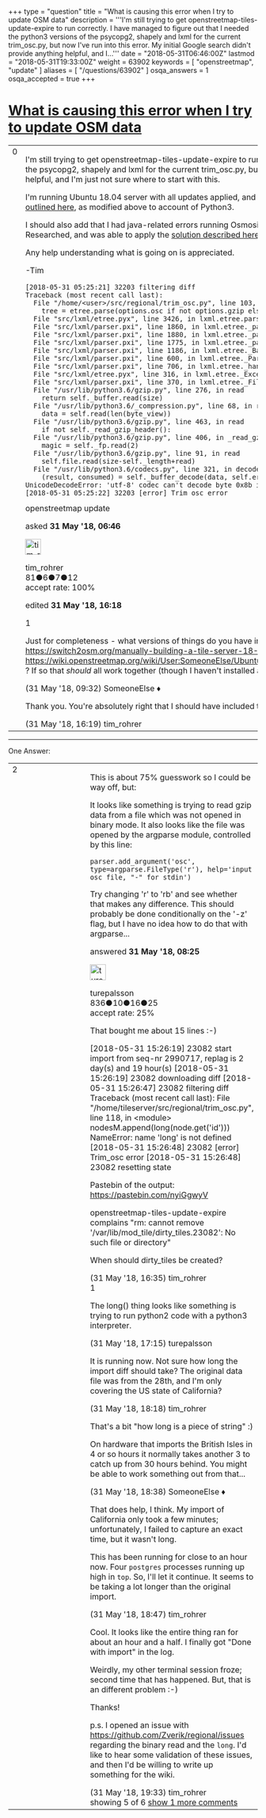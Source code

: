 +++
type = "question"
title = "What is causing this error when I try to update OSM data"
description = '''I&#x27;m still trying to get openstreetmap-tiles-update-expire to run correctly. I have managed to figure out that I needed the python3 versions of the psycopg2, shapely and lxml for the current trim_osc.py, but now I&#x27;ve run into this error. My initial Google search didn&#x27;t provide anything helpful, and I...'''
date = "2018-05-31T06:46:00Z"
lastmod = "2018-05-31T19:33:00Z"
weight = 63902
keywords = [ "openstreetmap", "update" ]
aliases = [ "/questions/63902" ]
osqa_answers = 1
osqa_accepted = true
+++

<div class="headNormal">

# [What is causing this error when I try to update OSM data](/questions/63902/what-is-causing-this-error-when-i-try-to-update-osm-data)

</div>

<div id="main-body">

<div id="askform">

<table id="question-table" style="width:100%;">
<colgroup>
<col style="width: 50%" />
<col style="width: 50%" />
</colgroup>
<tbody>
<tr>
<td style="width: 30px; vertical-align: top"><div class="vote-buttons">
<span id="post-63902-upvote" class="ajax-command post-vote up" rel="nofollow" title="I like this post (click again to cancel)"> </span>
<div id="post-63902-score" class="post-score" title="current number of votes">
0
</div>
<span id="post-63902-downvote" class="ajax-command post-vote down" rel="nofollow" title="I dont like this post (click again to cancel)"> </span> <span id="favorite-mark" class="ajax-command favorite-mark" rel="nofollow" title="mark/unmark this question as favorite (click again to cancel)"> </span>
<div id="favorite-count" class="favorite-count">
&#10;</div>
</div></td>
<td><div id="item-right">
<div class="question-body">
<p>I'm still trying to get openstreetmap-tiles-update-expire to run correctly. I have managed to figure out that I needed the python3 versions of the psycopg2, shapely and lxml for the current trim_osc.py, but now I've run into this error. My initial Google search didn't provide anything helpful, and I'm just not sure where to start with this.</p>
<p>I'm running Ubuntu 18.04 server with all updates applied, and I completed the steps shown in <a href="https://switch2osm.org/manually-building-a-tile-server-18-04-lts/">switch2osm for 18.04</a>. I am using the <a href="https://wiki.openstreetmap.org/wiki/User:SomeoneElse/Ubuntu_1604_tileserver_load#Updating_your_database_as_people_edit_OpenStreetMap">steps outlined here</a>, as modified above to account of Python3.</p>
<p>I should also add that I had java-related errors running Osmosis. The basic error showed as "the trustAnchors parameter must be non-empty." Researched, and was able to apply the <a href="https://stackoverflow.com/a/50103533/3079062">solution described here</a>.</p>
<p>Any help understanding what is going on is appreciated.</p>
<p>-Tim</p>
<pre><code>[2018-05-31 05:25:21] 32203 filtering diff
Traceback (most recent call last):
  File &quot;/home/&lt;user&gt;/src/regional/trim_osc.py&quot;, line 103, in &lt;module&gt;
    tree = etree.parse(options.osc if not options.gzip else gzip.GzipFile(fileobj=options.osc))
  File &quot;src/lxml/etree.pyx&quot;, line 3426, in lxml.etree.parse
  File &quot;src/lxml/parser.pxi&quot;, line 1860, in lxml.etree._parseDocument
  File &quot;src/lxml/parser.pxi&quot;, line 1880, in lxml.etree._parseFilelikeDocument
  File &quot;src/lxml/parser.pxi&quot;, line 1775, in lxml.etree._parseDocFromFilelike
  File &quot;src/lxml/parser.pxi&quot;, line 1186, in lxml.etree._BaseParser._parseDocFromFilelike
  File &quot;src/lxml/parser.pxi&quot;, line 600, in lxml.etree._ParserContext._handleParseResultDoc
  File &quot;src/lxml/parser.pxi&quot;, line 706, in lxml.etree._handleParseResult
  File &quot;src/lxml/etree.pyx&quot;, line 316, in lxml.etree._ExceptionContext._raise_if_stored
  File &quot;src/lxml/parser.pxi&quot;, line 370, in lxml.etree._FileReaderContext.copyToBuffer
  File &quot;/usr/lib/python3.6/gzip.py&quot;, line 276, in read
    return self._buffer.read(size)
  File &quot;/usr/lib/python3.6/_compression.py&quot;, line 68, in readinto
    data = self.read(len(byte_view))
  File &quot;/usr/lib/python3.6/gzip.py&quot;, line 463, in read
    if not self._read_gzip_header():
  File &quot;/usr/lib/python3.6/gzip.py&quot;, line 406, in _read_gzip_header
    magic = self._fp.read(2)
  File &quot;/usr/lib/python3.6/gzip.py&quot;, line 91, in read
    self.file.read(size-self._length+read)
  File &quot;/usr/lib/python3.6/codecs.py&quot;, line 321, in decode
    (result, consumed) = self._buffer_decode(data, self.errors, final)
UnicodeDecodeError: &#39;utf-8&#39; codec can&#39;t decode byte 0x8b in position 1: invalid start byte
[2018-05-31 05:25:22] 32203 [error] Trim_osc error</code></pre>
</div>
<div id="question-tags" class="tags-container tags">
<span class="post-tag tag-link-openstreetmap" rel="tag" title="see questions tagged &#39;openstreetmap&#39;">openstreetmap</span> <span class="post-tag tag-link-update" rel="tag" title="see questions tagged &#39;update&#39;">update</span>
</div>
<div id="question-controls" class="post-controls">
&#10;</div>
<div class="post-update-info-container">
<div class="post-update-info post-update-info-user">
<p>asked <strong>31 May '18, 06:46</strong></p>
<img src="https://secure.gravatar.com/avatar/9d2fa479c7f7984fd8fd435b2badbc4d?s=32&amp;d=identicon&amp;r=g" class="gravatar" width="32" height="32" alt="tim_rohrer&#39;s gravatar image" />
<p><span>tim_rohrer</span><br />
<span class="score" title="81 reputation points">81</span><span title="6 badges"><span class="badge1">●</span><span class="badgecount">6</span></span><span title="7 badges"><span class="silver">●</span><span class="badgecount">7</span></span><span title="12 badges"><span class="bronze">●</span><span class="badgecount">12</span></span><br />
<span class="accept_rate" title="Rate of the user&#39;s accepted answers">accept rate:</span> <span title="tim_rohrer has one accepted answer">100%</span></p>
</div>
<div class="post-update-info post-update-info-edited">
<p><span> edited <strong>31 May '18, 16:18</strong> </span></p>
</div>
</div>
<div id="comments-container-63902" class="comments-container">
<span id="63905"></span>
<div id="comment-63905" class="comment">
<div id="post-63905-score" class="comment-score">
1
</div>
<div class="comment-text">
<p>Just for completeness - what versions of things do you have installed? I'm guessing Ubuntu 18.04 + the stuff you get by installing <a href="https://switch2osm.org/manually-building-a-tile-server-18-04-lts/">https://switch2osm.org/manually-building-a-tile-server-18-04-lts/</a> plus the stuff from <a href="https://wiki.openstreetmap.org/wiki/User:SomeoneElse/Ubuntu_1804_tileserver_load#Updating_your_database_as_people_edit_OpenStreetMap">https://wiki.openstreetmap.org/wiki/User:SomeoneElse/Ubuntu_1804_tileserver_load#Updating_your_database_as_people_edit_OpenStreetMap</a> ? If so that <em>should</em> all work together (though I haven't installed a server from scratch like that in a month or so).</p>
</div>
<div id="comment-63905-info" class="comment-info">
<span class="comment-age">(31 May '18, 09:32)</span> <span class="comment-user userinfo">SomeoneElse ♦</span>
</div>
</div>
<span id="63915"></span>
<div id="comment-63915" class="comment">
<div id="post-63915-score" class="comment-score">
&#10;</div>
<div class="comment-text">
<p>Thank you. You're absolutely right that I should have included that.</p>
</div>
<div id="comment-63915-info" class="comment-info">
<span class="comment-age">(31 May '18, 16:19)</span> <span class="comment-user userinfo">tim_rohrer</span>
</div>
</div>
</div>
<div id="comment-tools-63902" class="comment-tools">
&#10;</div>
<div class="clear">
&#10;</div>
<div id="comment-63902-form-container" class="comment-form-container">
&#10;</div>
<div class="clear">
&#10;</div>
</div></td>
</tr>
</tbody>
</table>

------------------------------------------------------------------------

<div class="tabBar">

<span id="sort-top"></span>

<div class="headQuestions">

One Answer:

</div>

</div>

<span id="63904"></span>

<div id="answer-container-63904" class="answer accepted-answer">

<table style="width:100%;">
<colgroup>
<col style="width: 50%" />
<col style="width: 50%" />
</colgroup>
<tbody>
<tr>
<td style="width: 30px; vertical-align: top"><div class="vote-buttons">
<span id="post-63904-upvote" class="ajax-command post-vote up" rel="nofollow" title="I like this post (click again to cancel)"> </span>
<div id="post-63904-score" class="post-score" title="current number of votes">
2
</div>
<span id="post-63904-downvote" class="ajax-command post-vote down" rel="nofollow" title="I dont like this post (click again to cancel)"> </span> <span class="accept-answer on" rel="nofollow" title="tim_rohrer has selected this answer as the correct answer"> </span>
</div></td>
<td><div class="item-right">
<div class="answer-body">
<p>This is about 75% guesswork so I could be way off, but:</p>
<p>It looks like something is trying to read gzip data from a file which was not opened in binary mode. It also looks like the file was opened by the argparse module, controlled by this line:</p>
<pre><code>parser.add_argument(&#39;osc&#39;, type=argparse.FileType(&#39;r&#39;), help=&#39;input osc file, &quot;-&quot; for stdin&#39;)</code></pre>
<p>Try changing 'r' to 'rb' and see whether that makes any difference. This should probably be done conditionally on the '-z' flag, but I have no idea how to do that with argparse...</p>
</div>
<div class="answer-controls post-controls">
&#10;</div>
<div class="post-update-info-container">
<div class="post-update-info post-update-info-user">
<p>answered <strong>31 May '18, 08:25</strong></p>
<img src="https://secure.gravatar.com/avatar/80abc4597de5aeb507c5a7ccd4ccee7a?s=32&amp;d=identicon&amp;r=g" class="gravatar" width="32" height="32" alt="turepalsson&#39;s gravatar image" />
<p><span>turepalsson</span><br />
<span class="score" title="836 reputation points">836</span><span title="10 badges"><span class="badge1">●</span><span class="badgecount">10</span></span><span title="16 badges"><span class="silver">●</span><span class="badgecount">16</span></span><span title="25 badges"><span class="bronze">●</span><span class="badgecount">25</span></span><br />
<span class="accept_rate" title="Rate of the user&#39;s accepted answers">accept rate:</span> <span title="turepalsson has 3 accepted answers">25%</span></p>
</div>
</div>
<div id="comments-container-63904" class="comments-container">
<span id="63916"></span>
<div id="comment-63916" class="comment">
<div id="post-63916-score" class="comment-score">
&#10;</div>
<div class="comment-text">
<p>That bought me about 15 lines :-)</p>
<p>[2018-05-31 15:26:19] 23082 start import from seq-nr 2990717, replag is 2 day(s) and 19 hour(s) [2018-05-31 15:26:19] 23082 downloading diff [2018-05-31 15:26:47] 23082 filtering diff Traceback (most recent call last): File "/home/tileserver/src/regional/trim_osc.py", line 118, in &lt;module&gt; nodesM.append(long(node.get('id'))) NameError: name 'long' is not defined [2018-05-31 15:26:48] 23082 [error] Trim_osc error [2018-05-31 15:26:48] 23082 resetting state</p>
<p>Pastebin of the output: <a href="https://pastebin.com/nyiGgwyV">https://pastebin.com/nyiGgwyV</a></p>
<p>openstreetmap-tiles-update-expire complains "rm: cannot remove '/var/lib/mod_tile/dirty_tiles.23082': No such file or directory"</p>
<p>When should dirty_tiles be created?</p>
</div>
<div id="comment-63916-info" class="comment-info">
<span class="comment-age">(31 May '18, 16:35)</span> <span class="comment-user userinfo">tim_rohrer</span>
</div>
</div>
<span id="63920"></span>
<div id="comment-63920" class="comment">
<div id="post-63920-score" class="comment-score">
1
</div>
<div class="comment-text">
<p>The long() thing looks like something is trying to run python2 code with a python3 interpreter.</p>
</div>
<div id="comment-63920-info" class="comment-info">
<span class="comment-age">(31 May '18, 17:15)</span> <span class="comment-user userinfo">turepalsson</span>
</div>
</div>
<span id="63922"></span>
<div id="comment-63922" class="comment">
<div id="post-63922-score" class="comment-score">
&#10;</div>
<div class="comment-text">
<p>It is running now. Not sure how long the import diff should take? The original data file was from the 28th, and I'm only covering the US state of California?</p>
</div>
<div id="comment-63922-info" class="comment-info">
<span class="comment-age">(31 May '18, 18:18)</span> <span class="comment-user userinfo">tim_rohrer</span>
</div>
</div>
<span id="63923"></span>
<div id="comment-63923" class="comment">
<div id="post-63923-score" class="comment-score">
&#10;</div>
<div class="comment-text">
<p>That's a bit "how long is a piece of string" :)</p>
<p>On hardware that imports the British Isles in 4 or so hours it normally takes another 3 to catch up from 30 hours behind. You might be able to work something out from that...</p>
</div>
<div id="comment-63923-info" class="comment-info">
<span class="comment-age">(31 May '18, 18:38)</span> <span class="comment-user userinfo">SomeoneElse ♦</span>
</div>
</div>
<span id="63924"></span>
<div id="comment-63924" class="comment">
<div id="post-63924-score" class="comment-score">
&#10;</div>
<div class="comment-text">
<p>That does help, I think. My import of California only took a few minutes; unfortunately, I failed to capture an exact time, but it wasn't long.</p>
<p>This has been running for close to an hour now. Four <code>postgres</code> processes running up high in <code>top</code>. So, I'll let it continue. It seems to be taking a lot longer than the original import.</p>
</div>
<div id="comment-63924-info" class="comment-info">
<span class="comment-age">(31 May '18, 18:47)</span> <span class="comment-user userinfo">tim_rohrer</span>
</div>
</div>
<span id="63926"></span>
<div id="comment-63926" class="comment not_top_scorer">
<div id="post-63926-score" class="comment-score">
&#10;</div>
<div class="comment-text">
<p>Cool. It looks like the entire thing ran for about an hour and a half. I finally got "Done with import" in the log.</p>
<p>Weirdly, my other terminal session froze; second time that has happened. But, that is an different problem :-)</p>
<p>Thanks!</p>
<p>p.s. I opened an issue with <a href="https://github.com/Zverik/regional/issues">https://github.com/Zverik/regional/issues</a> regarding the binary read and the <code>long</code>. I'd like to hear some validation of these issues, and then I'd be willing to write up something for the wiki.</p>
</div>
<div id="comment-63926-info" class="comment-info">
<span class="comment-age">(31 May '18, 19:33)</span> <span class="comment-user userinfo">tim_rohrer</span>
</div>
</div>
</div>
<div id="comment-tools-63904" class="comment-tools">
<span class="comments-showing"> showing 5 of 6 </span> <a href="#" class="show-all-comments-link">show 1 more comments</a>
</div>
<div class="clear">
&#10;</div>
<div id="comment-63904-form-container" class="comment-form-container">
&#10;</div>
<div class="clear">
&#10;</div>
</div></td>
</tr>
</tbody>
</table>

</div>

<div class="paginator-container-left">

</div>

</div>

</div>

